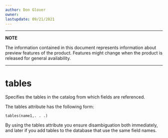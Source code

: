 ```yaml
---
author: Don Glover
owner: 
lastupdate: 09/21/2021
---
```


---

**NOTE**

The information contained in this document represents information about preview features of the product. Features might change when the product is released for general availability.

---

# tables

Specifies the tables in the catalog from which fields are referenced.

The tables attribute has the following form:

`tables(name1,. . .)`

By using the tables attribute you ensure disambiguation both immediately, and later if you add tables to the database that use the same field names.
